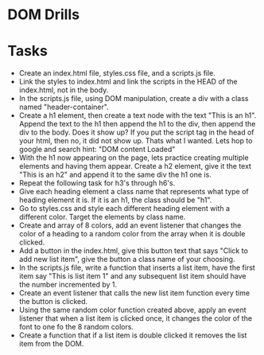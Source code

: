# DOM Drills

# Tasks
* Create an index.html file, styles.css file, and a scripts.js file.
* Link the styles to index.html and link the scripts in the HEAD of the index.html, not in the body.
* In the scripts.js file, using DOM manipulation, create a div with a class named "header-container".
* Create a h1 element, then create a text node with the text "This is an h1". Append the text to the h1 then append the h1 to the div, then append the div to the body. Does it show up? If you put the script tag in the head of your html, then no, it did not show up. Thats what I wanted. Lets hop to google and search hint: "DOM content Loaded"
* With the h1 now appearing on the page, lets practice creating multiple elements and having them appear. Create a h2 element, give it the text "This is an h2" and append it to the same div the h1 one is.
* Repeat the following task for h3's through h6's.
* Give each heading element a class name that represents what type of heading element it is. If it is an h1, the class should be "h1".
* Go to styles.css and style each different heading element with a different color. Target the elements by class name.
* Create and array of 8 colors, add an event listener that changes the color of a heading to a random color from the array when it is double clicked.
* Add a button in the index.html, give this button text that says "Click to add new list item", give the button a class name of your choosing.
* In the scripts.js file, write a function that inserts a list item, have the first item say "This is list item 1" and any subsequent list item should have the number incremented by 1.
* Create an event listener that calls the new list item function every time the button is clicked.
* Using the same random color function created above, apply an event listener that when a list item is clicked once, it changes the color of the font to one fo the 8 random colors.
* Create a function that if a list item is double clicked it removes the list item from the DOM.
